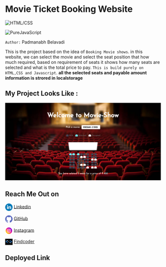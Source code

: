 # Movie Ticket Booking Website 

![HTML/CSS](https://img.shields.io/badge/HTML-CSS-green)

![PureJavaScript](https://img.shields.io/badge/Ticket%20Booking-JavaScript-yellow)



`Author:` Padmanabh Belavadi

This is the project based on the idea of `Booking Movie shows`.
in this website, we can select the movie and select the seat position that how much required, based on requirement of seats it shows how many seats are selected and what is the total price to pay. `This is build purely on HTML,CSS and Javascript`.
__all the selected seats and payable amount information is strored in localstorage__

## My Project Looks Like :

![](./screencapture.png)

## Reach Me Out on

<img align="center"  width="24px" src="./readme_assets/linkedin.png" /> [Linkedin](https://www.linkedin.com/in/padmanabh-belavadi)


<img align="center"  width="24px" src="./readme_assets/github.png" /> [GitHub](https://github.com/padmanabh-b)



<img align="center" width="24px" src="./readme_assets/instagram.png" /> [Instagram](https://www.instagram.com/legend_padmanabh/)

<img align="center"  width="24px" src="./readme_assets/findcoder.png" /> [Findcoder](https://www.findcoder.io/u/padmanabh_b)




## Deployed Link
